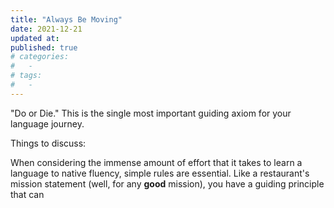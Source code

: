 ```yaml
---
title: "Always Be Moving"
date: 2021-12-21
updated at: 
published: true
# categories:
#   - 
# tags:
#   - 
---
```


"Do or Die." This is the single most important guiding axiom for your language journey. 

Things to discuss:

When considering the immense amount of effort that it takes to learn a language to native fluency, simple rules are essential. Like a restaurant's mission statement (well, for any **good** mission), you have a guiding principle that can